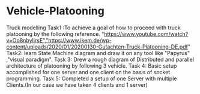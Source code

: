 # Vehicle-Platooning
Truck modelling
Task1 :To achieve a goal of how to proceed with truck platooning by the following reference. "https://www.youtube.com/watch?v=Oo8nbyIirsE","https://www.ikem.de/wp-content/uploads/2020/01/20200130-Gutachten-Truck-Platooning-DE.pdf"
Task2: learn State Machine diagram and draw it on any tool like "Papyrus" ,"visual paradigm".
Task 3: Drew a rough diagram of Distributed and parallel architecture of platooning by following 3 vehicle.
Task 4: Basic setup accomplished for one server and one client on the basis of socket programming.
Task 5: Completed a setup of one Server with multiple Clients.(In our case we have taken 4 clients and 1 server) 
